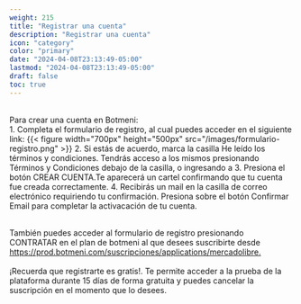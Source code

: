 ```yaml
---
weight: 215
title: "Registrar una cuenta"
description: "Registrar una cuenta"
icon: "category"
color: "primary"
date: "2024-04-08T23:13:49-05:00"
lastmod: "2024-04-08T23:13:49-05:00"
draft: false
toc: true
---
```

<br>
Para crear una cuenta en Botmeni:
<br>
1. Completa el formulario de registro, al cual puedes acceder en el siguiente link: <https://prod.botmeni.com/suscripciones/register>
{{< figure width="700px" height="500px" src="/images/formulario-registro.png" >}}
2. Si estás de acuerdo, marca la casilla He leído los términos y condiciones. Tendrás acceso a los mismos presionando Términos y Condiciones debajo de la casilla, o ingresando a <https://botmeni.com/terminos-y-condiciones/index.html>
3. Presiona el botón CREAR CUENTA.Te aparecerá un cartel confirmando que tu cuenta fue creada correctamente.
4. Recibirás un mail en la casilla de correo electrónico requiriendo tu confirmación. Presiona sobre el botón Confirmar Email para completar la activacación de tu cuenta.
<br></br>

También puedes acceder al formulario de registro presionando CONTRATAR en el plan de botmeni al que desees suscribirte desde <https://prod.botmeni.com/suscripciones/applications/mercadolibre.> <br></br>
¡Recuerda que registrarte es gratis!. Te permite acceder a la prueba de la plataforma durante 15 días de forma gratuita y puedes cancelar la suscripción en el momento que lo desees.
